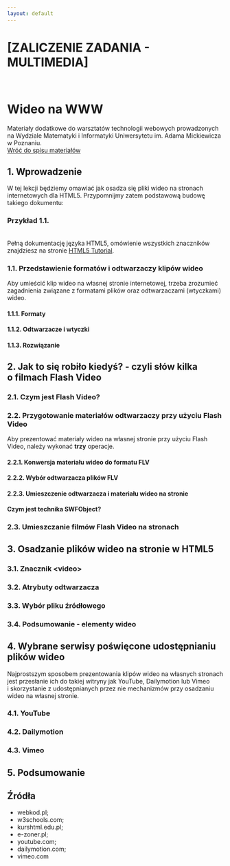 ```yaml
---
layout: default
---
```

<div class="inner">
	<h1 id="main1">[ZALICZENIE ZADANIA - MULTIMEDIA]</h1>
	<br />
	<h1 id="main1">Wideo na WWW</h1>
    <div id="main2" class="h2">Materiały dodatkowe do&nbsp;warsztatów technologii webowych prowadzonych na Wydziale Matematyki i&nbsp;Informatyki Uniwersytetu im. Adama Mickiewicza w Poznaniu.</div>
	<a href="../../index.html" class="button-v button-module">Wróć do&nbsp;spisu materiałów</a>
	<div style="clear: both;"></div>
</div>

## 1. Wprowadzenie

W tej lekcji będziemy omawiać jak osadza się pliki wideo na stronach internetowych dla HTML5.
Przypomnijmy zatem podstawową budowę takiego dokumentu:

### Przykład 1.1.

<script async src="//jsfiddle.net/marcin00412/kevy5bs6/embed/html,result/"></script>

<br /> 
Pełną dokumentację języka HTML5, omówienie wszystkich znaczników znajdziesz na&nbsp;stronie <a href="https://www.w3schools.com/html/" target="blank">HTML5 Tutorial</a>.

### 1.1. Przedstawienie formatów i odtwarzaczy klipów wideo

Aby umieścić klip wideo na własnej stronie internetowej, trzeba zrozumieć zagadnienia związane z&nbsp;formatami plików
oraz&nbsp;odtwarzaczami (wtyczkami) wideo.

#### 1.1.1. Formaty



#### 1.1.2. Odtwarzacze i wtyczki



#### 1.1.3. Rozwiązanie



## 2. Jak to się robiło kiedyś? - czyli słów kilka o&nbsp;filmach Flash Video

### 2.1. Czym jest Flash Video?



### 2.2. Przygotowanie materiałów odtwarzaczy przy&nbsp;użyciu Flash Video

Aby prezentować materiały wideo na&nbsp;własnej stronie przy&nbsp;użyciu Flash Video, należy wykonać **trzy** operacje.

#### 2.2.1. Konwersja materiału wideo do&nbsp;formatu FLV



#### 2.2.2. Wybór odtwarzacza plików FLV



#### 2.2.3. Umieszczenie odtwarzacza i&nbsp;materiału wideo na&nbsp;stronie



**Czym jest technika SWFObject?**



### 2.3. Umieszczanie filmów Flash Video na&nbsp;stronach



## 3. Osadzanie plików wideo na stronie w HTML5

### 3.1. Znacznik <span class="preformat">&lt;video&gt;</span>



### 3.2. Atrybuty odtwarzacza



### 3.3. Wybór pliku źródłowego



### 3.4. Podsumowanie - elementy wideo



## 4. Wybrane serwisy poświęcone udostępnianiu plików wideo

Najprostszym sposobem prezentowania klipów wideo na&nbsp;własnych stronach
jest przesłanie ich do&nbsp;takiej witryny jak YouTube, Dailymotion lub&nbsp;Vimeo
i&nbsp;skorzystanie z&nbsp;udostępnianych przez&nbsp;nie&nbsp;mechanizmów
przy&nbsp;osadzaniu wideo na&nbsp;własnej stronie.

### 4.1. YouTube



### 4.2. Dailymotion



### 4.3. Vimeo



## 5. Podsumowanie



## Źródła
* webkod.pl;
* w3schools.com;
* kurshtml.edu.pl;
* e-zoner.pl;
* youtube.com;
* dailymotion.com;
* vimeo.com
